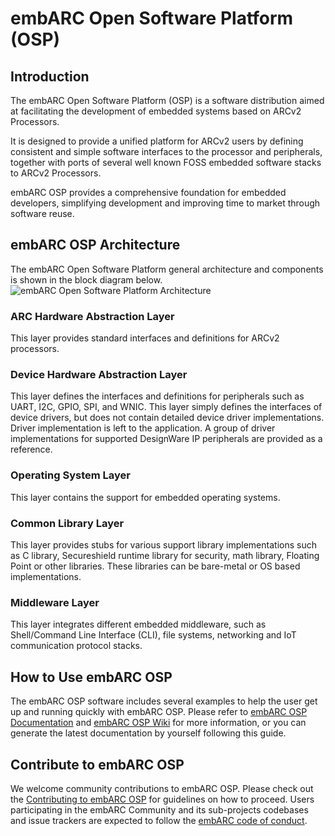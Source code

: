 # embARC Open Software Platform (OSP)
## Introduction
The embARC Open Software Platform (OSP) is a software distribution aimed at facilitating the development of embedded systems based on ARCv2 Processors.

It is designed to provide a unified platform for ARCv2 users by defining consistent and simple software interfaces to the processor and peripherals, together with ports of several well known FOSS embedded software stacks to ARCv2 Processors.

embARC OSP provides a comprehensive foundation for embedded developers, simplifying development and improving time to market through software reuse.
## embARC OSP Architecture
The embARC Open Software Platform general architecture and components is shown in the block diagram below.
![embARC Open Software Platform Architecture](../master/doc/documents/pic/embARC.jpg)
### ARC Hardware Abstraction Layer
This layer provides standard interfaces and definitions for ARCv2 processors.
### Device Hardware Abstraction Layer
This layer defines the interfaces and definitions for peripherals such as UART, I2C, GPIO, SPI, and WNIC. This layer simply defines the interfaces of device drivers, but does not contain detailed device driver implementations. Driver implementation is left to the application. A group of driver implementations for supported DesignWare IP peripherals are provided as a reference.
### Operating System Layer
This layer contains the support for embedded operating systems.
### Common Library Layer
This layer provides stubs for various support library implementations such as C library, Secureshield runtime library for security, math library, Floating Point or other libraries. These libraries can be bare-metal or OS based implementations.
### Middleware Layer
This layer integrates different embedded middleware, such as Shell/Command Line Interface (CLI), file systems, networking and IoT communication protocol stacks.
## How to Use embARC OSP
The embARC OSP software includes several examples to help the user get up and running quickly with embARC OSP. Please refer to [embARC OSP Documentation](http://foss-for-synopsys-dwc-arc-processors.github.io/embarc_osp) and [embARC OSP Wiki](https://github.com/foss-for-synopsys-dwc-arc-processors/embarc_osp/wiki) for more information, or you can generate the latest documentation by yourself following this guide.
## Contribute to embARC OSP
We welcome community contributions to embARC OSP. Please check out the [Contributing to embARC OSP](../master/.github/CONTRIBUTING.md) for guidelines on how to proceed.
Users participating in the embARC Community and its sub-projects codebases and issue trackers are expected to follow the [embARC code of conduct](../master/.github/CODE_OF_CONDUCT.md).
